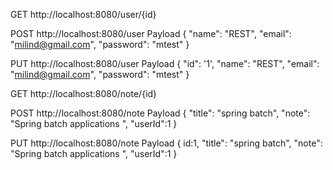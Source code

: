 GET http://localhost:8080/user/{id}
 
POST http://localhost:8080/user
Payload
{
    "name": "REST",
    "email": "milind@gmail.com",
    "password": "mtest"
}

PUT http://localhost:8080/user
Payload
{
    "id": '1',
    "name": "REST",
    "email": "milind@gmail.com",
    "password": "mtest"
}

GET http://localhost:8080/note/{id}

POST http://localhost:8080/note
Payload
{
    "title": "spring batch",
    "note": "Spring batch applications ",
    "userId":1
}
 
PUT http://localhost:8080/note 
Payload
{
     id:1,
     "title": "spring batch",
    "note": "Spring batch applications ",
    "userId":1
}
